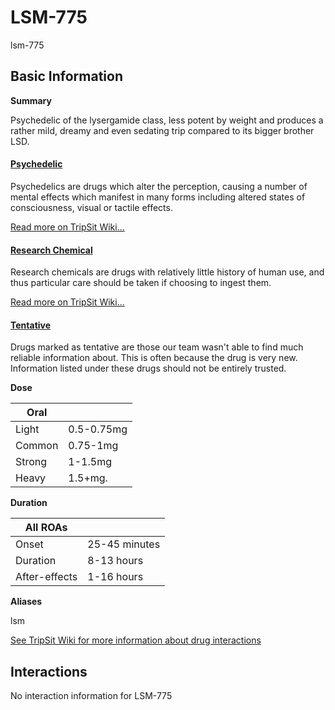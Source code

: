 # LSM-775

lsm-775

## Basic Information

**Summary**

Psychedelic of the lysergamide class, less potent by weight and produces a rather mild, dreamy and even sedating trip compared to its bigger brother LSD.

#### [Psychedelic](/category/psychedelic)

Psychedelics are drugs which alter the perception, causing a number of mental effects which manifest in many forms including altered states of consciousness, visual or tactile effects.

[Read more on TripSit Wiki...](#{category.wiki})

#### [Research Chemical](/category/research-chemical)

Research chemicals are drugs with relatively little history of human use, and thus particular care should be taken if choosing to ingest them.

[Read more on TripSit Wiki...](#{category.wiki})

#### [Tentative](/category/tentative)

Drugs marked as tentative are those our team wasn't able to find much reliable information about. This is often because the drug is very new. Information listed under these drugs should not be entirely trusted.

**Dose**

| Oral   |            |
| ------ | ---------- |
| Light  | 0.5-0.75mg |
| Common | 0.75-1mg   |
| Strong | 1-1.5mg    |
| Heavy  | 1.5+mg.    |

**Duration**

| All ROAs      |               |
| ------------- | ------------- |
| Onset         | 25-45 minutes |
| Duration      | 8-13 hours    |
| After-effects | 1-16 hours    |

**Aliases**

lsm  

[See TripSit Wiki for more information about drug interactions](http://combo.tripsit.me/)

## Interactions

No interaction information for LSM-775